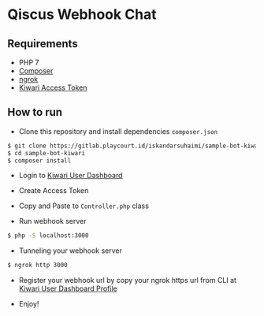 # Qiscus Webhook Chat

## Requirements

* PHP 7
* [Composer](https://getcomposer.org/)
* [ngrok](https://ngrok.com/)
* [Kiwari Access Token](https://qisme.qiscus.com/app/kiwari-prod)

## How to run

* Clone this repository and install dependencies `composer.json`

```bash
$ git clone https://gitlab.playcourt.id/iskandarsuhaimi/sample-bot-kiwari.git
$ cd sample-bot-kiwari
$ composer install
```

* Login to [Kiwari User Dashboard](https://qisme.qiscus.com/app/kiwari-prod)
* Create Access Token
* Copy and Paste to `Controller.php` class

* Run webhook server

```bash
$ php -S localhost:3000
```

* Tunneling your webhook server

```bash
$ ngrok http 3000
```

* Register your webhook url by copy your ngrok https url from CLI at [Kiwari User Dashboard Profile](https://qisme.qiscus.com/app/kiwari-prod)

* Enjoy!